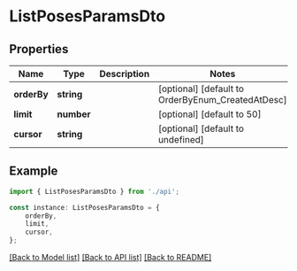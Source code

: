 # ListPosesParamsDto


## Properties

Name | Type | Description | Notes
------------ | ------------- | ------------- | -------------
**orderBy** | **string** |  | [optional] [default to OrderByEnum_CreatedAtDesc]
**limit** | **number** |  | [optional] [default to 50]
**cursor** | **string** |  | [optional] [default to undefined]

## Example

```typescript
import { ListPosesParamsDto } from './api';

const instance: ListPosesParamsDto = {
    orderBy,
    limit,
    cursor,
};
```

[[Back to Model list]](../README.md#documentation-for-models) [[Back to API list]](../README.md#documentation-for-api-endpoints) [[Back to README]](../README.md)
